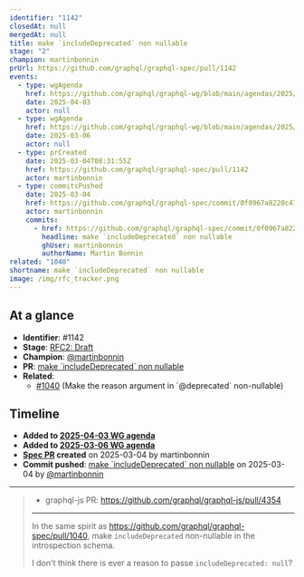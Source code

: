 ```yaml
---
identifier: "1142"
closedAt: null
mergedAt: null
title: make `includeDeprecated` non nullable
stage: "2"
champion: martinbonnin
prUrl: https://github.com/graphql/graphql-spec/pull/1142
events:
  - type: wgAgenda
    href: https://github.com/graphql/graphql-wg/blob/main/agendas/2025/04-Apr/03-wg-primary.md
    date: 2025-04-03
    actor: null
  - type: wgAgenda
    href: https://github.com/graphql/graphql-wg/blob/main/agendas/2025/03-Mar/06-wg-primary.md
    date: 2025-03-06
    actor: null
  - type: prCreated
    date: 2025-03-04T08:31:55Z
    href: https://github.com/graphql/graphql-spec/pull/1142
    actor: martinbonnin
  - type: commitsPushed
    date: 2025-03-04
    href: https://github.com/graphql/graphql-spec/commit/0f0967a8220c47bdd1ccd27fa4389d3e88b6639a
    actor: martinbonnin
    commits:
      - href: https://github.com/graphql/graphql-spec/commit/0f0967a8220c47bdd1ccd27fa4389d3e88b6639a
        headline: make `includeDeprecated` non nullable
        ghUser: martinbonnin
        authorName: Martin Bonnin
related: "1040"
shortname: make `includeDeprecated` non nullable
image: /img/rfc_tracker.png
---
```


## At a glance

- **Identifier**: #1142
- **Stage**: [RFC2: Draft](https://github.com/graphql/graphql-spec/blob/main/CONTRIBUTING.md#stage-2-draft)
- **Champion**: [@martinbonnin](https://github.com/martinbonnin)
- **PR**: [make &#x60;includeDeprecated&#x60; non nullable](https://github.com/graphql/graphql-spec/pull/1142)
- **Related**:
  - [#1040](/rfcs/1040 "Make the reason argument in &#x60;@deprecated&#x60; non-nullable / RFC3") (Make the reason argument in &#x60;@deprecated&#x60; non-nullable)

<!-- BEGIN_CUSTOM_TEXT -->



<!-- END_CUSTOM_TEXT -->

## Timeline

- **Added to [2025-04-03 WG agenda](https://github.com/graphql/graphql-wg/blob/main/agendas/2025/04-Apr/03-wg-primary.md)**
- **Added to [2025-03-06 WG agenda](https://github.com/graphql/graphql-wg/blob/main/agendas/2025/03-Mar/06-wg-primary.md)**
- **[Spec PR](https://github.com/graphql/graphql-spec/pull/1142) created** on 2025-03-04 by martinbonnin
- **Commit pushed**: [make &#x60;includeDeprecated&#x60; non nullable](https://github.com/graphql/graphql-spec/commit/0f0967a8220c47bdd1ccd27fa4389d3e88b6639a) on 2025-03-04 by [@martinbonnin](https://github.com/martinbonnin)

<!-- VERBATIM -->

---

> * graphql-js PR: https://github.com/graphql/graphql-js/pull/4354
> 
> --- 
> 
> In the same spirit as https://github.com/graphql/graphql-spec/pull/1040, make `includeDeprecated` non-nullable in the introspection schema. 
> 
> I don't think there is ever a reason to passe `includeDeprecated: null`?
